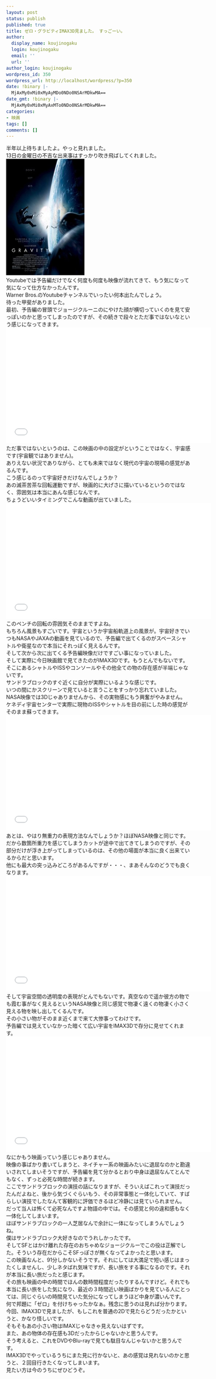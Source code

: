 ```yaml
---
layout: post
status: publish
published: true
title: ゼロ・グラビティIMAX3D見ました。 すっごーい。
author:
  display_name: koujinogaku
  login: koujinogaku
  email: ''
  url: ''
author_login: koujinogaku
wordpress_id: 350
wordpress_url: http://localhost/wordpress/?p=350
date: !binary |-
  MjAxMy0xMi0xMyAyMDo0NDo0NSArMDkwMA==
date_gmt: !binary |-
  MjAxMy0xMi0xMyAxMTo0NDo0NSArMDkwMA==
categories:
- 映画
tags: []
comments: []
---
```

<p>半年以上待ちましたよ。やっと見れました。<br />
13日の金曜日の不吉な出来事はすっかり吹き飛ばしてくれました。<br />
<a href="http://www.amazon.co.jp/gp/product/B00G1W3UKI/ref=as_li_ss_il?ie=UTF8&camp=247&creative=7399&creativeASIN=B00G1W3UKI&linkCode=as2&tag=koujinogakuse-22"><img border="0" src="/blog/img/20131213-01.jpg" ></a><img src="http://ir-jp.amazon-adsystem.com/e/ir?t=koujinogakuse-22&l=as2&o=9&a=B00G1W3UKI" width="1" height="1" border="0" alt="" style="border:none !important; margin:0px !important;" /><br />
Youtubeでは予告編だけでなく何度も何度も映像が流れてきて、もう気になって気になって仕方なかったんです。<br />
Warner Bros.のYoutubeチャンネルでいったい何本出たんでしょう。<br />
待った甲斐がありました。<br />
最初、予告編の冒頭でジョージクルーニのにやけた顔が横切っていくのを見て安っぽいのかと思ってしまったのですが、その続きで段々とただ事ではないなという感じになってきます。<br />
<iframe width="560" height="315" src="//www.youtube.com/embed/ufsrgE0BYf0" frameborder="0" allowfullscreen></iframe><br />
ただ事ではないというのは、この映画の中の設定がということではなく、宇宙感です(宇宙観ではありません)。<br />
ありえない状況でありながら、とても未来ではなく現代の宇宙の現場の感覚があるんです。<br />
こう感じるのって宇宙好きだけなんでしょうか？<br />
あの滅茶苦茶な回転運動ですが、映画的に大げさに描いているというのではなく、雰囲気は本当にあんな感じなんです。<br />
ちょうどいいタイミングでこんな動画が出ていました。<br />
<iframe width="560" height="315" src="//www.youtube.com/embed/QhSN2eua14I" frameborder="0" allowfullscreen></iframe><br />
このペンチの回転の雰囲気そのままですよね。<br />
もちろん風景もすごいです。宇宙というか宇宙船軌道上の風景が。宇宙好きでいつもNASAやJAXAの動画を見ているので、予告編で出てくるのがスペースシャトルや衛星なので本当にそれっぽく見えるんです。<br />
そして次から次に出てくる予告編映像だけですごい事になっていました。<br />
そして実際に今日映画館で見てきたのがIMAX3Dです。もうとんでもないです。<br />
そこにあるシャトルやISSやコンソールやその他全ての物の存在感が半端じゃないです。<br />
サンドラブロックのすぐ近くに自分が実際にいるような感じです。<br />
いつの間にかスクリーンで見ていると言うことをすっかり忘れていました。<br />
NASA映像では3Dじゃありませんから、その実物感にもう興奮がやみません。<br />
ケネディ宇宙センターで実際に現物のISSやシャトルを目の前にした時の感覚がそのまま蘇ってきます。<br />
<iframe width="560" height="315" src="//www.youtube.com/embed/-DXOkGAYce8" frameborder="0" allowfullscreen></iframe><br />
あとは、やはり無重力の表現方法なんでしょうか？ほぼNASA映像と同じです。<br />
だから数箇所重力を感じてしまうカットが途中で出てきてしまうのですが、その部分だけが浮き上がってしまっているのは、その他の場面が本当に良く出来ているからだと思います。<br />
他にも最大の突っ込みどころがあるんですが・・・、まあそんなのどうでも良くなります。<br />
<iframe width="560" height="315" src="//www.youtube.com/embed/FdQA-pE2luQ" frameborder="0" allowfullscreen></iframe><br />
そして宇宙空間の透明度の表現がとんでもないです。真空なので遥か彼方の物でも霞む事がなく見えるというNASA映像と同じ感覚で物凄く遠くの物凄く小さく見える物を映し出してくるんです。<br />
その小さい物がそのまま近くまで来て大惨事ってわけです。<br />
予告編では見えていなかった暗くて広い宇宙をIMAX3Dで存分に見せてくれます。<br />
<iframe width="560" height="315" src="//www.youtube.com/embed/l47k_txhitg" frameborder="0" allowfullscreen></iframe><br />
なにかもう映画っていう感じじゃありません。<br />
映像の事ばかり書いてしまうと、ネイチャー系の映画みたいに退屈なのかと勘違いされてしまいそうですが、予告編を見て分かるとおり中身は退屈なんてとんでもなく、ずっと必死な時間が続きます。<br />
ここでサンドラブロックの演技の話になりますが、そういえばこれって演技だったんだよねと、後から気づくぐらいもう、その非常事態と一体化していて、すばらしい演技でしたなんて客観的に評価できるほど冷静には見ていられません。<br />
だって当人は怖くて必死なんですよ物語の中では。その感覚と何の違和感もなく一体化してしまいます。<br />
ほぼサンドラブロックの一人芝居なんで余計に一体になってしまうんでしょうね。<br />
僕はサンドラブロック大好きなのでうれしかったです。<br />
そしてSFとはかけ離れた存在のおちゃめなジョージクルーでこの役は正解でした。そういう存在だからこそSFっぽさが無くなってよかったと思います。<br />
この映画なんと、91分しかないそうです。それにしては大満足で短い感じはまったくしませんし、少しネタばれ気味ですが、長い旅をする事になるのです。それが本当に長い旅だったと感じます。<br />
その旅も映画の中の時間でほんの数時間程度だったりするんですけど。それでも本当に長い旅をした気になり、最近の３時間近い映画ばかりを見ている人にとっては、同じぐらいの時間見ていた気分になってしまうほど中身が濃いんです。<br />
何で邦題に「ゼロ」を付けちゃったかなぁ。残念に思うのは見れば分かります。<br />
今回、IMAX3Dで見ましたが、もしこれを普通の2Dで見たらどうだったかというと、かなり怪しいです。<br />
そもそもあの小さい物はIMAXじゃなきゃ見えないはずです。<br />
また、あの物体の存在感も3Dだったからじゃないかと思うんです。<br />
そう考えると、これをDVDやBlu-rayで見ても駄目なんじゃないかと思うんです。<br />
IMAX3Dでやっているうちにまた見に行かないと、あの感覚は見れないのかと思うと、２回目行きたくなってしまいます。<br />
見たい方は今のうちにぜひどうぞ。</p>
